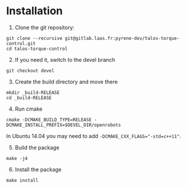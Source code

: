 # Installation

1. Clone the git repository:
```
git clone --recursive git@gitlab.laas.fr:pyrene-dev/talos-torque-control.git
cd talos-torque-control
```

2. If you need it, switch to the devel branch
```
git checkout devel
```

3. Create the build directory and move there
```
mkdir _build-RELEASE
cd _build-RELEASE
```

4. Run cmake
```
cmake -DCMAKE_BUILD_TYPE=RELEASE -DCMAKE_INSTALL_PREFIX=$DEVEL_DIR/openrobots
```
In Ubuntu 14.04 you may need to add `-DCMAKE_CXX_FLAGS="-std=c++11"`.

5. Build the package
```
make -j4
```

6. Install the package
```
make install
```

